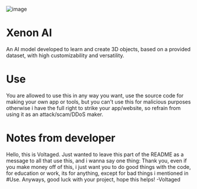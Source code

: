 ![image](https://github.com/VoltagedDebunked/Xenon-AI/assets/140754373/31779cc8-7fc2-4740-b58d-73ca47feacd6)

# Xenon AI
An AI model developed to learn and create 3D objects, based on a provided dataset, with high customizability and versatility.

# Use
You are allowed to use this in any way you want, use the source code for making your own app or tools, but you can't use this for malicious purposes otherwise i have the full right to strike your app/website, so refrain from using it as an attack/scam/DDoS maker.

# Notes from developer
Hello, this is Voltaged. Just wanted to leave this part of the README as a message to all that use this, and i wanna say one thing: Thank you, even if you make money off of this, i just want you to do good things with the code, for education or work, its for anything, except for bad things i mentioned in #Use. Anyways, good luck with your project, hope this helps! -Voltaged
